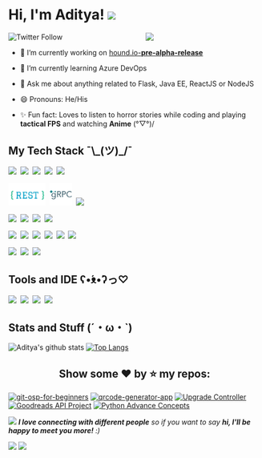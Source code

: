 <h1> Hi, I'm Aditya! <img height="50"  src="https://media.giphy.com/media/lTMEqFHbSAHsOIB3te/giphy.gif"/></h1> 
<img align='right' src="https://media.giphy.com/media/2YaMsGWSpHQ7sIsiYZ/giphy.gif" width="230">
</em></p> 
<img alt="Twitter Follow" src="https://img.shields.io/twitter/follow/daitya961?color=1da1f2&logo=Twitter&style=flat-square">

- 🔭 I’m currently working on [hound.io-**pre-alpha-release**](https://github.com/aditya109/hound.io)
- 🌱 I’m currently learning Azure DevOps

- 💬 Ask me about anything related to Flask, Java EE, ReactJS or NodeJS
- 😄 Pronouns: He/His
- ✨ Fun fact: Loves to listen to horror stories while coding and playing **tactical FPS** and watching **Anime** 	(°▽°)/

<h2>My Tech Stack  ¯\_(ツ)_/¯</h2>

<img height="40" src="https://cdn.svgporn.com/logos/python.svg" />&nbsp;&nbsp;<img height="45" src="https://cdn.svgporn.com/logos/flask.svg" />&nbsp;&nbsp;<img height="45" src="https://cdn.svgporn.com/logos/java.svg" />&nbsp;&nbsp;<img height="45" src="https://cdn.svgporn.com/logos/nodejs-icon.svg" />&nbsp;&nbsp;<img height="45" src="https://cdn.svgporn.com/logos/gopher.svg" />

<img height="45" src="https://github.com/aditya109/aditya109/blob/master/assets/icons/1_uHzooF1EtgcKn9_XiSST4w.png" />&nbsp;&nbsp;<img height="45" src="https://github.com/aditya109/aditya109/blob/master/assets/icons/grpc-icon-color.png" />&nbsp;&nbsp;<img height="45" src="https://cdn.svgporn.com/logos/graphql.svg" />

<img height="45" src="https://cdn.svgporn.com/logos/mysql.svg" />&nbsp;&nbsp;<img height="45" src="https://cdn.svgporn.com/logos/postgresql.svg" />&nbsp;&nbsp;<img height="45" src="https://cdn.svgporn.com/logos/mongodb.svg" />&nbsp;&nbsp;<img height="45" src="https://cdn.svgporn.com/logos/firebase.svg" />

<img height="45" src="https://cdn.svgporn.com/logos/react.svg" />&nbsp;&nbsp;<img height="45" src="https://cdn.svgporn.com/logos/redux.svg" />&nbsp;&nbsp;<img height="45" src="https://cdn.svgporn.com/logos/html-5.svg" />&nbsp;&nbsp;<img height="45" src="https://cdn.svgporn.com/logos/sass.svg" />&nbsp;&nbsp;<img height="45" src="https://cdn.svgporn.com/logos/css-3.svg" />&nbsp;&nbsp;<img height="45" src="https://cdn.svgporn.com/logos/javascript.svg" />

<img height="45" src="https://cdn.svgporn.com/logos/git-icon.svg" />&nbsp;&nbsp;<img height="45" src="https://cdn.svgporn.com/logos/heroku-icon.svg" />&nbsp;&nbsp;<img height="45" src="https://cdn.svgporn.com/logos/travis-ci.svg">

<h2>Tools and IDE ʕ•́ᴥ•̀ʔっ♡</h2>

<img height="40" src="https://cdn.svgporn.com/logos/pycharm.svg" />&nbsp;&nbsp;<img height="40" src="https://cdn.svgporn.com/logos/visual-studio-code.svg" />&nbsp;&nbsp;<img height="40" src="https://cdn.svgporn.com/logos/intellij-idea.svg" />&nbsp;&nbsp;<img height="40" src="https://cdn.svgporn.com/logos/webstorm.svg" />

<h2>Stats and Stuff (´・ω・`)</h2>

![Aditya's github stats](https://github-readme-stats-theta-eight.vercel.app/api?username=aditya109&show_icons=true&theme=synthwave) 
[![Top Langs](https://github-readme-stats-theta-eight.vercel.app/api/top-langs/?username=aditya109&layout=compact&theme=synthwave)](https://github.com/aditya109/github-readme-stats)

<h2 style="text-align: center;">Show some ❤ by ⭐ my repos:</h2>

[![git-osp-for-beginners](https://github-readme-stats-theta-eight.vercel.app/api/pin/?username=aditya109&repo=git-osp-for-beginners&show_icons=true&theme=synthwave)](https://github.com/aditya109/git-osp-for-beginners)
[![qrcode-generator-app](https://github-readme-stats-theta-eight.vercel.app/api/pin/?username=aditya109&repo=qrcode-generator-app&show_icons=true&theme=synthwave)](https://github.com/aditya109/qrcode-generator-app)
[![Upgrade Controller](https://github-readme-stats-theta-eight.vercel.app/api/pin/?username=aditya109&repo=upgrade-controller&show_icons=true&theme=synthwave)](https://github.com/aditya109/upgrade-controller)
[![Goodreads API Project](https://github-readme-stats-theta-eight.vercel.app/api/pin/?username=aditya109&repo=goodreads-api-project&show_icons=true&theme=synthwave)](https://github.com/aditya109/goodreads-api-project)
[![Python Advance Concepts](https://github-readme-stats-theta-eight.vercel.app/api/pin/?username=aditya109&repo=python-adv-concepts&show_icons=true&theme=synthwave)](https://github.com/aditya109/python-adv-concepts)

<img src="https://media.giphy.com/media/LnQjpWaON8nhr21vNW/giphy.gif" width="60"> <em><b>I love connecting with different people</b> so if you want to say <b>hi, I'll be happy to meet you more!</b> :)</em>
 
[<img height="20" src="https://cdn.svgporn.com/logos/twitter.svg" />](https://twitter.com/daitya961) 
[<img height="20" src="https://cdn.svgporn.com/logos/linkedin.svg" />](https://www.linkedin.com/in/aditya109/)


